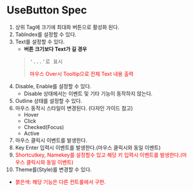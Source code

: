 # UseButton Spec

1. 상위 Tag에 크기에 최대화 버튼으로 활성화 된다.
2. TabIndex를 설정할 수 있다.
3. Text를 설정할 수 있다.
   - <b>버튼 크기보다 Text가 길 경우</b>
   > <pre>'...'로 표시</pre>
   > <span style="color:red;">마우스 Over시 Tooltip으로 전체 Text 내용 출력</span>
4. Disable, Enable를 설정할 수 있다.
   - Disable 상태에서는 이벤트 및 기타 기능이 동작하지 않는다.
5. Outline 상태를 설정할 수 있다.
6. 마우스 동작시 스타일이 변경된다. (다자인 가이드 참고)
   - Hover
   - Click
   - Checked(Focus)
   - Active
7. 마우스 클릭시 이벤트를 발생한다.
8. Key Enter 입력시 이벤트를 발생한다.(마우스 클릭시와 동일 이벤트)
9. <span style="color:red;">Shortcutkey, Namekey를 설정할수 있고 해당 키 입력시 이벤트를 발생한다.(마우스 클릭시와 동일 이벤트)</span>
10. Theme를(Style)를 변경할 수 있다.

- <span style="color:red;">붉은색: 해당 기능은 다른 컨트롤에서 구현.</span>
